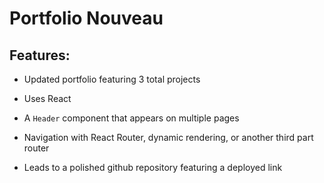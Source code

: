 # Portfolio Nouveau

## Features:

* Updated portfolio featuring 3 total projects

* Uses React

* A `Header` component that appears on multiple pages 

* Navigation with React Router, dynamic rendering, or another third part router

* Leads to a polished github repository featuring a deployed link
